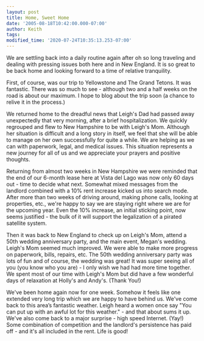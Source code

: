 ```yaml
---
layout: post
title: Home, Sweet Home
date: '2005-08-18T10:42:00.000-07:00'
author: Keith
tags:
modified_time: '2020-07-24T10:35:13.253-07:00'
---
```

We are settling back into a daily routine again after oh so long
traveling and dealing with pressing issues both here and in New England.
It is so great to be back home and looking forward to a time of relative
tranquility.

First, of course, was our trip to Yellowstone and The Grand Tetons. It
was fantastic. There was so much to see - although two and a half weeks
on the road is about our maximum. I hope to blog about the trip soon (a
chance to relive it in the process.)

We returned home to the dreadful news that Leigh's Dad had passed away
unexpectedly that very morning, after a brief hospitalization. We
quickly regrouped and flew to New Hampshire to be with Leigh's Mom.
Although her situation is difficult and a long story in itself, we feel
that she will be able to manage on her own successfully for quite a
while. We are helping as we can with paperwork, legal, and medical
issues. This situation represents a new journey for all of us and we
appreciate your prayers and positive thoughts.

Returning from almost two weeks in New Hampshire we were reminded that
the end of our 6-month lease here at Vista del Lago was now only 60 days
out - time to decide what next. Somewhat mixed messages from the
landlord combined with a 10% rent increase kicked us into search mode.
After more than two weeks of driving around, making phone calls, looking
at properties, etc., we're happy to say we are staying right where we
are for the upcoming year. Even the 10% increase, an initial sticking
point, now seems justified - the bulk of it will support the
legalization of a pirated satellite system.

Then it was back to New England to check up on Leigh's Mom, attend a
50th wedding anniversary party, and the main event, Megan's wedding.
Leigh's Mom seemed much improved. We were able to make more progress on
paperwork, bills, repairs, etc. The 50th wedding anniversary party was
lots of fun and of course, the wedding was great! It was super seeing
all of you (you know who you are) - I only wish we had had more time
together. We spent most of our time with Leigh's Mom but did have a few
wonderful days of relaxation at Holly's and Andy's. (Thank You!)

We've been home again now for one week. Somehow it feels like one
extended very long trip which we are happy to have behind us. We've come
back to this area’s fantastic weather. Leigh heard a women once say "You
can put up with an awful lot for this weather." - and that about sums it
up. We've also come back to a major surprise - high speed Internet.
(Yay!) Some combination of competition and the landlord's persistence
has paid off - and it's all included in the rent. Life is good!
